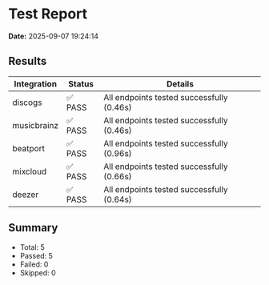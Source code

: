 # Test Report

**Date:** 2025-09-07 19:24:14

## Results

| Integration | Status | Details |
|------------|--------|----------|
| discogs | ✅ PASS | All endpoints tested successfully (0.46s) |
| musicbrainz | ✅ PASS | All endpoints tested successfully (0.46s) |
| beatport | ✅ PASS | All endpoints tested successfully (0.96s) |
| mixcloud | ✅ PASS | All endpoints tested successfully (0.66s) |
| deezer | ✅ PASS | All endpoints tested successfully (0.64s) |

## Summary
- Total: 5
- Passed: 5
- Failed: 0
- Skipped: 0
